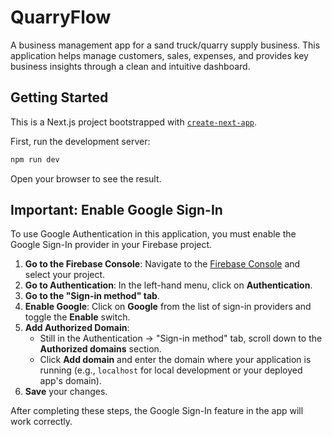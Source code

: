 # QuarryFlow

A business management app for a sand truck/quarry supply business. This application helps manage customers, sales, expenses, and provides key business insights through a clean and intuitive dashboard.

## Getting Started

This is a Next.js project bootstrapped with [`create-next-app`](https://github.com/vercel/next.js/tree/canary/packages/create-next-app).

First, run the development server:

```bash
npm run dev
```

Open your browser to see the result.

## Important: Enable Google Sign-In

To use Google Authentication in this application, you must enable the Google Sign-In provider in your Firebase project.

1.  **Go to the Firebase Console**: Navigate to the [Firebase Console](https://console.firebase.google.com/) and select your project.
2.  **Go to Authentication**: In the left-hand menu, click on **Authentication**.
3.  **Go to the "Sign-in method" tab**.
4.  **Enable Google**: Click on **Google** from the list of sign-in providers and toggle the **Enable** switch.
5.  **Add Authorized Domain**:
    *   Still in the Authentication -> "Sign-in method" tab, scroll down to the **Authorized domains** section.
    *   Click **Add domain** and enter the domain where your application is running (e.g., `localhost` for local development or your deployed app's domain).
6.  **Save** your changes.

After completing these steps, the Google Sign-In feature in the app will work correctly.
